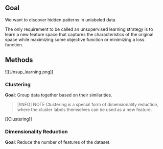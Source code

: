 ## Goal
We want to discover hidden patterns in unlabeled data. 

The only requirement to be called an unsupervised learning strategy is to learn a new feature space that captures the characteristics of the original space while maximizing some objective function or minimizing a loss function.

## Methods
![[Unsup_learning.png]]

### Clustering
**Goal**: Group data together based on their similarities.

> [!INFO] NOTE
> Clustering is a special form of dimensionality reduction, where the cluster labels themselves can be used as a new feature.

[[Clustering]]



### Dimensionality Reduction
**Goal**: Reduce the number of features of the dataset.


